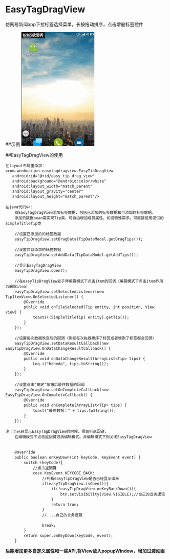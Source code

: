 # EasyTagDragView
仿网易新闻app下拉标签选择菜单，长按拖动排序，点击增删标签控件

##示例
![introduce.gif](introduce.gif)


##EasyTagDragView的使用

    在layout布局里添加：
    <com.wenhuaijun.easytagdragview.EasyTipDragView
       android:id="@+id/easy_tip_drag_view"
       android:background="@android:color/white"
       android:layout_width="match_parent"
       android:layout_gravity="center"
       android:layout_height="match_parent"/>
       
    在java代码中：
        给EasyTagDragView添加标签数据，包括已添加的标签数据和可添加的标签数据。
        添加的数据bean需实现Tip类，可自由增加成员属性。如没特殊需求，可直接使用提供的SimpleTitleTip类
        
        //设置已添加的的标签数据
        easyTipDragView.setDragData(TipDataModel.getDragTips());
        
        //设置可以添加的标签数据
        easyTipDragView.setAddData(TipDataModel.getAddTips());
        
        //显示EasyTagDragView
        easyTipDragView.open();
        
        //在easyTipDragView处于非编辑模式下点击item的回调（编辑模式下点击item作用为删除item）
        easyTipDragView.setSelectedListener(new TipItemView.OnSelectedListener() {
            @Override
            public void onTileSelected(Tip entity, int position, View view) {
                toast(((SimpleTitleTip) entity).getTip());
            }
        });
        
        //设置每次数据改变后的回调（例如每次拖拽排序了标签或者增删了标签都会回调）
        easyTipDragView.setDataResultCallback(new EasyTipDragView.OnDataChangeResultCallback() {
            @Override
            public void onDataChangeResult(ArrayList<Tip> tips) {
                Log.i("heheda", tips.toString());
            }
        });
        
        //设置点击“确定”按钮后最终数据的回调
        easyTipDragView.setOnCompleteCallback(new EasyTipDragView.OnCompleteCallback() {
            @Override
            public void onComplete(ArrayList<Tip> tips) {
                toast("最终数据：" + tips.toString());
            }
        });
        
    注：当已经显示EasyTagDragView的时候，需监听返回键，
        在编辑模式下点击返回键取消编辑模式。非编辑模式下则关闭EasyTagDragView
        
        
        @Override
        public boolean onKeyDown(int keyCode, KeyEvent event) {
            switch (keyCode){
                //点击返回键
                case KeyEvent.KEYCODE_BACK:
                    //判断easyTipDragView是否已经显示出来
                    if(easyTipDragView.isOpen()){
                        if(!easyTipDragView.onKeyBackDown()){
                            btn.setVisibility(View.VISIBLE);//自己的业务逻辑
                        }
                        return true;
                    }
                    //....自己的业务逻辑

                    break;
            }
            return super.onKeyDown(keyCode, event);
        }
        


**后期增加更多自定义属性和一些API,将View放入popupWindow，增加过渡动画**
